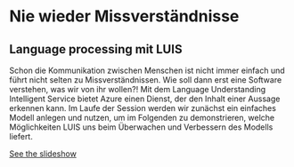 # Nie wieder Missverständnisse
## Language processing mit LUIS 

Schon die Kommunikation zwischen Menschen ist nicht immer einfach und führt nicht selten zu Missverständnissen. Wie soll dann erst eine Software verstehen, was wir von ihr wollen?! Mit dem Language Understanding Intelligent Service bietet Azure einen Dienst, der den Inhalt einer Aussage erkennen kann. Im Laufe der Session werden wir zunächst ein einfaches Modell anlegen und nutzen, um im Folgenden zu demonstrieren, welche Möglichkeiten LUIS uns beim Überwachen und Verbessern des Modells liefert.

[See the slideshow](https://gitpitch.com/jschweda/Language-processing-with-LUIS)